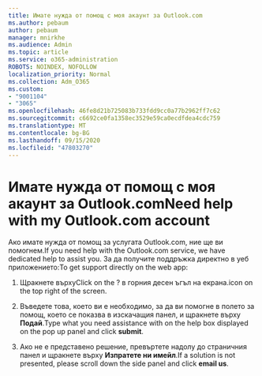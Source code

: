 ```yaml
---
title: Имате нужда от помощ с моя акаунт за Outlook.com
ms.author: pebaum
author: pebaum
manager: mnirkhe
ms.audience: Admin
ms.topic: article
ms.service: o365-administration
ROBOTS: NOINDEX, NOFOLLOW
localization_priority: Normal
ms.collection: Adm_O365
ms.custom:
- "9001104"
- "3065"
ms.openlocfilehash: 46fe8d21b725083b733fdd9cc0a77b2962ff7c62
ms.sourcegitcommit: c6692ce0fa1358ec3529e59ca0ecdfdea4cdc759
ms.translationtype: MT
ms.contentlocale: bg-BG
ms.lasthandoff: 09/15/2020
ms.locfileid: "47803270"
---
```

# <a name="need-help-with-my-outlookcom-account"></a><span data-ttu-id="007ab-102">Имате нужда от помощ с моя акаунт за Outlook.com</span><span class="sxs-lookup"><span data-stu-id="007ab-102">Need help with my Outlook.com account</span></span>

<span data-ttu-id="007ab-103">Ако имате нужда от помощ за услугата Outlook.com, ние ще ви помогнем.</span><span class="sxs-lookup"><span data-stu-id="007ab-103">If you need help with the Outlook.com service, we have dedicated help to assist you.</span></span> <span data-ttu-id="007ab-104">За да получите поддръжка директно в уеб приложението:</span><span class="sxs-lookup"><span data-stu-id="007ab-104">To get support directly on the web app:</span></span> 

1. <span data-ttu-id="007ab-105">Щракнете върху</span><span class="sxs-lookup"><span data-stu-id="007ab-105">Click on the ?</span></span> <span data-ttu-id="007ab-106">в горния десен ъгъл на екрана.</span><span class="sxs-lookup"><span data-stu-id="007ab-106">icon on the top right of the screen.</span></span> 

2. <span data-ttu-id="007ab-107">Въведете това, което ви е необходимо, за да ви помогне в полето за помощ, което се показва в изскачащия панел, и щракнете върху **Подай**.</span><span class="sxs-lookup"><span data-stu-id="007ab-107">Type what you need assistance with on the help box displayed on the pop up panel and click **submit**.</span></span> 

3. <span data-ttu-id="007ab-108">Ако не е представено решение, превъртете надолу до страничния панел и щракнете върху **Изпратете ни имейл**.</span><span class="sxs-lookup"><span data-stu-id="007ab-108">If a solution is not presented, please scroll down the side panel and click **email us**.</span></span>
